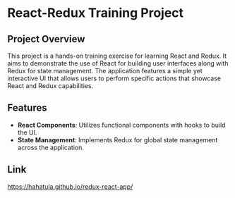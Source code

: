 # React-Redux Training Project

## Project Overview

This project is a hands-on training exercise for learning React and Redux. It aims to demonstrate the use of React for building user interfaces along with Redux for state management. The application features a simple yet interactive UI that allows users to perform specific actions that showcase React and Redux capabilities.

## Features

- **React Components**: Utilizes functional components with hooks to build the UI.
- **State Management**: Implements Redux for global state management across the application.

## Link
https://hahatula.github.io/redux-react-app/